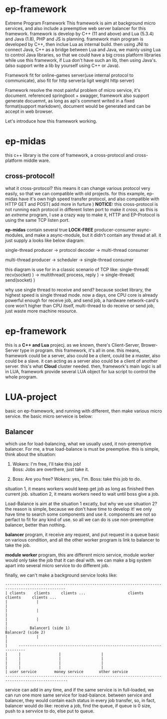 # ep-framework
Extreme Program Framework
This framework is aim at background micro services, and also include a preemptive web server balancer for this framework.
framework is develop by C++ (11 and above) and Lua (5.3.4) and Java (1.8),  PHP and JS is planning.
framework main program is developed by C++, then inclue Lua as internal build.
then using JNI to connect Java, C++ as a bridge between Lua and Java, we mainly using Lua to control Java libraries, so that we could have a big cross platform libraries while use this framework, if Lua don't have such an lib, then using Java's. (also support write a lib by yourself using C++ or Java).

Framework fit for online-games server(use internal protocol to communicate), also fit for http server(a ligit weight http server)

Framework resolve the most painful problem of micro service, it's document. referenced springboot + swagger, framework also support generate docuemnt, as long as api's comment writed in a fixed format(support markdown), document would be generated and can be accept in web browser.

Let's introduce how this framework working.

# ep-midas
this c++ library is the core of framework, a cross-protocol and cross-platform middle ware.
## cross-protocol! 
what it cross-protocol? this means it can change various protocol very easily, so that we can compatible with old projects.
for this example, ep-midas have it's own high speed transfer protocol, and also compatible with HTTP GET and POST( add more in furture )
**NOTICE:** this cross-protocol is not running each protocol in different listen port to make it _cross_, as this is an _extreme_ program, I use a crazy way to make it, HTTP and EP-Protocol is using the same TCP listen port.

**ep-midas** contain several true **LOCK-FREE**  producer-consumer async-modules, and make a async-module, but it didn't contain any thread at all. it just supply a looks like below diagram:

single-thread producer -> protocol decoder -> multi-thread consumer

multi-thread producer  -> scheduler        -> single-thread consumer

this diagram is use for in a classic scenario of TCP like:
single-thread( recv(socket) ) -> multithread( process, reply ) -> single-thread( send(socket) )

why use single thread to receive and send? because socket library, the highest speed is single thread mode. now a days, one CPU core is already powerful enough for receive job, and send job, a hardware network-card's core won't higher than CPU itself, multi-thread to do receive or send job, just waste more machine resource.


# ep-framework
this is a **C++ and Lua** projecj. as we known, there's Client-Server, Brower-Server type in program. this framework, it's all in one.
this means, framework could be a server, also could be a client, could be a master, also could be a slave. it can acting as a server also could be a client of another server. this's what **Cloud** cluster needed.
then, framework's main logic is all in LUA, framework provide several LUA object for lua script to control the whole program.



# LUA-project
basic on ep-framework, and running with different, then make various micro service. the basic micro serveice is below:


## Balancer
which use for load-balancing, what we usually used, it non-preemptive balancer. For me, a true load-balance is must be preemptive.
this is simple, think about the situation: 
1. Wokers:  I'm free, I'll take this job!     
     Boss: Jobs are overthere, just take it.
   
2.   Boss: Are you free?
     Wokers: yes, I'm.
     Boss: take this job to do.
    
situation 1, it means workers would keep get job as long as finished then current job.
situation 2, it means workers need to wait until boss give a job.

Load-Balance is aim at the situation 1 excatly, but why we use situation 2? the reason is simple, because we don't have time to develop it! we only have time to search some components and use it. components are not so perfact to fit for any kind of use. so all we can do is use non-preemptive balancer, better than nothing.

**balancer** program, it receive any request, and put request in a queue basic on various condition, and all the other worker program is link to balancer to take the job.

**module worker** program, this are different micro service, module worker would only take the job that it can deal with. we can make a big system apart into several micro service to do different job.


finally, we can't make a background service looks like:

```
-------------------------------------------------------------------------------------------------
| clients    clients     clients ...                   clients      clients     clients ...
|             |                                                       |
|             |                                                       |
|             |                                                       |
|          Balancer1 (side 1)                                     Balancer2 (side 2)
|             |                                                       |
|     -------------------------------------------------------------------------
|     |                 |                  |
|     |                 |                  |
|     |                 |                  |
|     |                 |                  |
| user service        money service       other service
--------------------------------------------------------------------------------------------------
```
service can add in any time, and if the same service is in full-loaded, we can run one more same service for load-balance.
between service and balancer, they would contain each status in every job transfer, so, in fact, balancer would do like:
receive a job, find the queue, if queue is 0 size, push to a servvice to do, else put to queue. 




















